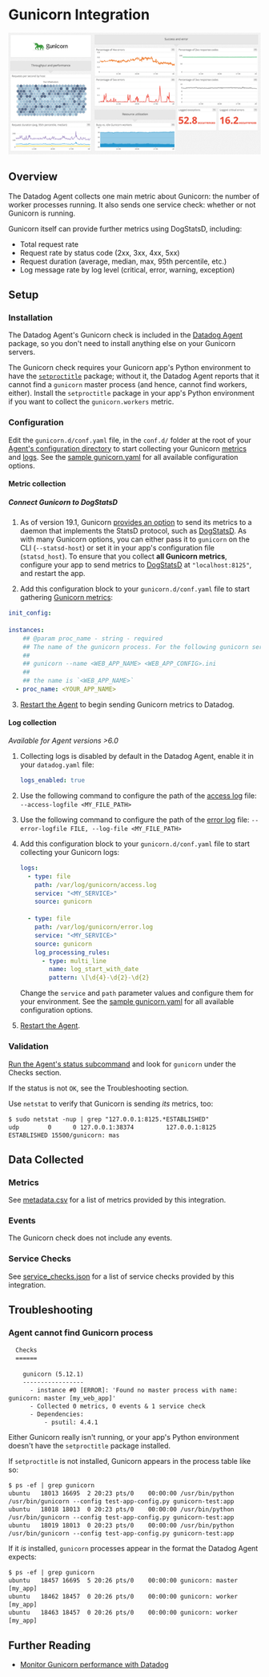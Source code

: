 # Gunicorn Integration

![Gunicorn Dashboard][1]

## Overview

The Datadog Agent collects one main metric about Gunicorn: the number of worker processes running. It also sends one service check: whether or not Gunicorn is running.

Gunicorn itself can provide further metrics using DogStatsD, including:

- Total request rate
- Request rate by status code (2xx, 3xx, 4xx, 5xx)
- Request duration (average, median, max, 95th percentile, etc.)
- Log message rate by log level (critical, error, warning, exception)

## Setup

### Installation

The Datadog Agent's Gunicorn check is included in the [Datadog Agent][2] package, so you don't need to install anything else on your Gunicorn servers.

The Gunicorn check requires your Gunicorn app's Python environment to have the [`setproctitle`][3] package; without it, the Datadog Agent reports that it cannot find a `gunicorn` master process (and hence, cannot find workers, either). Install the `setproctitle` package in your app's Python environment if you want to collect the `gunicorn.workers` metric.

### Configuration

Edit the `gunicorn.d/conf.yaml` file, in the `conf.d/` folder at the root of your [Agent's configuration directory][4] to start collecting your Gunicorn [metrics](#metric-collection) and [logs](#log-collection).
See the [sample gunicorn.yaml][5] for all available configuration options.

#### Metric collection

##### Connect Gunicorn to DogStatsD

1. As of version 19.1, Gunicorn [provides an option][6] to send its metrics to a daemon that implements the StatsD protocol, such as [DogStatsD][7]. As with many Gunicorn options, you can either pass it to `gunicorn` on the CLI (`--statsd-host`) or set it in your app's configuration file (`statsd_host`). To ensure that you collect **all Gunicorn metrics**, configure your app to send metrics to [DogStatsD][7] at `"localhost:8125"`, and restart the app.

2. Add this configuration block to your `gunicorn.d/conf.yaml` file to start gathering [Gunicorn metrics](#metrics):

```yaml
init_config:

instances:
    ## @param proc_name - string - required
    ## The name of the gunicorn process. For the following gunicorn server:
    ##
    ## gunicorn --name <WEB_APP_NAME> <WEB_APP_CONFIG>.ini
    ##
    ## the name is `<WEB_APP_NAME>`
  - proc_name: <YOUR_APP_NAME>
```

3. [Restart the Agent][8] to begin sending Gunicorn metrics to Datadog.

#### Log collection

_Available for Agent versions >6.0_

1. Collecting logs is disabled by default in the Datadog Agent, enable it in your `datadog.yaml` file:

   ```yaml
   logs_enabled: true
   ```

2. Use the following command to configure the path of the [access log][9] file:
    `--access-logfile <MY_FILE_PATH>`

3. Use the following command to configure the path of the [error log][10] file:
    `--error-logfile FILE, --log-file <MY_FILE_PATH>`

4. Add this configuration block to your `gunicorn.d/conf.yaml` file to start collecting your Gunicorn logs:

   ```yaml
   logs:
     - type: file
       path: /var/log/gunicorn/access.log
       service: "<MY_SERVICE>"
       source: gunicorn

     - type: file
       path: /var/log/gunicorn/error.log
       service: "<MY_SERVICE>"
       source: gunicorn
       log_processing_rules:
         - type: multi_line
           name: log_start_with_date
           pattern: \[\d{4}-\d{2}-\d{2}
   ```

    Change the `service` and `path` parameter values and configure them for your environment. See the [sample gunicorn.yaml][5] for all available configuration options.

5. [Restart the Agent][8].

### Validation

[Run the Agent's status subcommand][11] and look for `gunicorn` under the Checks section.

If the status is not `OK`, see the Troubleshooting section.

Use `netstat` to verify that Gunicorn is sending _its_ metrics, too:

```text
$ sudo netstat -nup | grep "127.0.0.1:8125.*ESTABLISHED"
udp        0      0 127.0.0.1:38374         127.0.0.1:8125          ESTABLISHED 15500/gunicorn: mas
```

## Data Collected

### Metrics

See [metadata.csv][12] for a list of metrics provided by this integration.

### Events

The Gunicorn check does not include any events.

### Service Checks

See [service_checks.json][13] for a list of service checks provided by this integration.

## Troubleshooting

### Agent cannot find Gunicorn process

```shell
  Checks
  ======

    gunicorn (5.12.1)
    -----------------
      - instance #0 [ERROR]: 'Found no master process with name: gunicorn: master [my_web_app]'
      - Collected 0 metrics, 0 events & 1 service check
      - Dependencies:
          - psutil: 4.4.1
```

Either Gunicorn really isn't running, or your app's Python environment doesn't have the `setproctitle` package installed.

If `setproctitle` is not installed, Gunicorn appears in the process table like so:

```text
$ ps -ef | grep gunicorn
ubuntu   18013 16695  2 20:23 pts/0    00:00:00 /usr/bin/python /usr/bin/gunicorn --config test-app-config.py gunicorn-test:app
ubuntu   18018 18013  0 20:23 pts/0    00:00:00 /usr/bin/python /usr/bin/gunicorn --config test-app-config.py gunicorn-test:app
ubuntu   18019 18013  0 20:23 pts/0    00:00:00 /usr/bin/python /usr/bin/gunicorn --config test-app-config.py gunicorn-test:app
```

If it _is_ installed, `gunicorn` processes appear in the format the Datadog Agent expects:

```text
$ ps -ef | grep gunicorn
ubuntu   18457 16695  5 20:26 pts/0    00:00:00 gunicorn: master [my_app]
ubuntu   18462 18457  0 20:26 pts/0    00:00:00 gunicorn: worker [my_app]
ubuntu   18463 18457  0 20:26 pts/0    00:00:00 gunicorn: worker [my_app]
```

## Further Reading

- [Monitor Gunicorn performance with Datadog][14]

[1]: https://raw.githubusercontent.com/DataDog/integrations-core/master/gunicorn/images/gunicorn-dash.png
[2]: https://app.datadoghq.com/account/settings/agent/latest
[3]: https://pypi.python.org/pypi/setproctitle
[4]: https://docs.datadoghq.com/agent/guide/agent-configuration-files/#agent-configuration-directory
[5]: https://github.com/DataDog/integrations-core/blob/master/gunicorn/datadog_checks/gunicorn/data/conf.yaml.example
[6]: https://docs.gunicorn.org/en/stable/settings.html#statsd-host
[7]: https://docs.datadoghq.com/guides/dogstatsd/
[8]: https://docs.datadoghq.com/agent/guide/agent-commands/#start-stop-and-restart-the-agent
[9]: https://docs.gunicorn.org/en/stable/settings.html#accesslog
[10]: https://docs.gunicorn.org/en/stable/settings.html#errorlog
[11]: https://docs.datadoghq.com/agent/guide/agent-commands/#agent-status-and-information
[12]: https://github.com/DataDog/integrations-core/blob/master/gunicorn/metadata.csv
[13]: https://github.com/DataDog/integrations-core/blob/master/gunicorn/assets/service_checks.json
[14]: https://www.datadoghq.com/blog/monitor-gunicorn-performance
